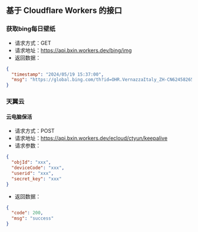 ## 基于 Cloudflare Workers 的接口

### 获取bing每日壁纸
- 请求方式：GET
- 请求地址：https://api.bxin.workers.dev/bing/img
- 返回数据：
```json
{
  "timestamp": "2024/05/19 15:37:00",
  "msg": "https://global.bing.com/th?id=OHR.VernazzaItaly_ZH-CN6245826569_1920x1080.jpg&rf=LaDigue_1920x1080.jpg&pid=hp"
}
```

### 天翼云

#### 云电脑保活
- 请求方式：POST
- 请求地址：https://api.bxin.workers.dev/ecloud/ctyun/keepalive
- 请求参数：
```json
{
  "objId": "xxx",
  "deviceCode": "xxx",
  "userid": "xxx",
  "secret_key": "xxx"
}
```
- 返回数据：
```json
{
  "code": 200,
  "msg": "success"
}
```
